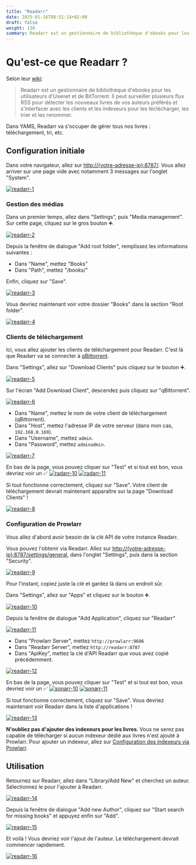 ```yaml
---
title: "Readarr"
date: 2025-01-16T08:51:14+02:00
draft: false
weight: 110
summary: Readarr est un gestionnaire de bibliothèque d'ebooks pour les utilisateurs d'Usenet et de BitTorrent. Il peut surveiller plusieurs flux RSS pour détecter les nouveaux livres de vos auteurs préférés et s'interfacer avec les clients et les indexeurs pour les téclécharger, les trier et les renommer.
---
```


# Qu'est-ce que Readarr ?

Selon leur [wiki](https://readarr.com/):

> Readarr est un gestionnaire de bibliothèque d'ebooks pour les utilisateurs d'Usenet et de BitTorrent. Il peut surveiller plusieurs flux RSS pour détecter les nouveaux livres de vos auteurs préférés et s'interfacer avec les clients et les indexeurs pour les téclécharger, les trier et les renommer.

Dans YAMS, Readarr va s'occuper de gérer tous nos livres : téléchargement, tri, etc.

## Configuration initiale

Dans votre navigateur, allez sur [http://{votre-adresse-ip}:8787/](). Vous allez arriver sur une page vide avec notamment 3 messages sur l'onglet "System".

[![readarr-1](/pics/readarr-1.png)](/pics/readarr-1.png)

### Gestion des médias

Dans un premier temps, allez dans "Settings", puis "Media management". Sur cette page, cliquez sur le gros bouton ➕.

[![readarr-2](/pics/readarr-2.png)](/pics/readarr-2.png)

Depuis la fenêtre de dialogue "Add root folder", remplissez les informations suivantes :

-   Dans "Name", mettez "Books"
-   Dans "Path", mettez "/books/"

Enfin, cliquez sur "Save".

[![readarr-3](/pics/readarr-3.png)](/pics/readarr-3.png)

Vous devriez maintenant voir votre dossier "Books" dans la section "Root folder".

[![readarr-4](/pics/readarr-4.png)](/pics/readarr-4.png)

### Clients de téléchargement

Ici, vous allez ajouter les clients de téléchargement pour Readarr. C'est là que Readarr va se connecter à [qBittorrent](/config/qbittorrent).

Dans "Settings", allez sur "Download Clients" puis cliquez sur le bouton ➕.

[![readarr-5](/pics/readarr-5.png)](/pics/readarr-5.png)

Sur l'écran "Add Download Client", descendez puis cliquez sur "qBittorrent".

[![readarr-6](/pics/readarr-6.png)](/pics/readarr-6.png)

-   Dans "Name", mettez le nom de votre client de téléchargement (qBittorrent).
-   Dans "Host", mettez l'adresse IP de votre serveur (dans mon cas, `192.168.0.169`).
-   Dans "Username", mettez `admin`.
-   Dans "Password", mettez `adminadmin`.

[![readarr-7](/pics/readarr-7.png)](/pics/readarr-7.png)

En bas de la page, vous pouvez cliquer sur "Test" et si tout est bon, vous devriez voir un ✅
[![radarr-10](/pics/radarr-10.png)](/pics/radarr-10.png)
[![radarr-11](/pics/radarr-11.png)](/pics/radarr-11.png)

Si tout fonctionne correctement, cliquez sur "Save". Votre client de téléchargement devrait maintenant apparaître sur la page "Download Clients" !

[![readarr-8](/pics/readarr-8.png)](/pics/readarr-8.png)

### Configuration de Prowlarr

Vous allez d'abord avoir besoin de la clé API de votre instance Readarr.

Vous pouvez l'obtenir via Readarr. Allez sur [http://{votre-adresse-ip}:8787/settings/general](), dans l'onglet "Settings", puis dans la section "Security".

[![readarr-9](/pics/readarr-9.png)](/pics/readarr-9.png)

Pour l'instant, copiez juste la clé et gardez là dans un endroit sûr.

Dans "Settings", allez sur "Apps" et cliquez sur le bouton ➕.

[![readarr-10](/pics/readarr-10.png)](/pics/readarr-10.png)

Depuis la fenêtre de dialogue "Add Application", cliquez sur "Readarr"

[![readarr-11](/pics/readarr-11.png)](/pics/readarr-11.png)

-   Dans "Prowlarr Server", mettez `http://prowlarr:9696`
-   Dans "Readarr Server", mettez `http://readarr:8787`
-   Dans "ApiKey", mettez la clé d'API Readarr que vous avez copié précédemment.

[![readarr-12](/pics/readarr-12.png)](/pics/readarr-12.png)

En bas de la page, vous pouvez cliquer sur "Test" et si tout est bon, vous devriez voir un ✅
[![sonarr-10](/pics/sonarr-10.png)](/pics/sonarr-10.png)
[![sonarr-11](/pics/sonarr-11.png)](/pics/sonarr-11.png)

Si tout fonctionne correctement, cliquez sur "Save". Vous devriez maintenant voir Readarr dans la liste d'applications !

[![readarr-13](/pics/readarr-13.png)](/pics/readarr-13.png)

**N'oubliez pas d'ajouter des indexeurs pour les livres**. Vous ne serez pas capable de télécharger si aucun indexeur dédié aux livres n'est ajouté à Prowlarr. Pour ajouter un indexeur, allez sur [Configuration des indexeurs via Prowlarr](/config/prowlarr/#indexers).

## Utilisation

Retournez sur Readarr, allez dans "Library/Add New" et cherchez un auteur. Sélectionnez le pour l'ajouter à Readarr.

[![readarr-14](/pics/readarr-14.png)](/pics/readarr-14.png)

Depuis la fenêtre de dialogue "Add new Author", cliquez sur "Start search for missing books" et appuyez enfin sur "Add".

[![readarr-15](/pics/readarr-15.png)](/pics/readarr-15.png)

Et voilà ! Vous devriez voir l'ajout de l'auteur. Le téléchargement devrait commencer rapidement.

[![readarr-16](/pics/readarr-16.png)](/pics/readarr-16.png)
